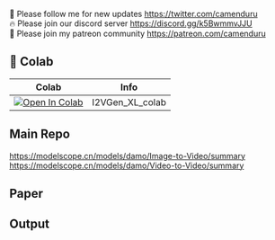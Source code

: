 🐣 Please follow me for new updates https://twitter.com/camenduru <br />
🔥 Please join our discord server https://discord.gg/k5BwmmvJJU <br />
🥳 Please join my patreon community https://patreon.com/camenduru <br />

## 🦒 Colab

| Colab | Info
| --- | --- |
[![Open In Colab](https://colab.research.google.com/assets/colab-badge.svg)](https://colab.research.google.com/github/camenduru/I2VGen-XL-colab/blob/main/I2VGen_XL_colab.ipynb) | I2VGen_XL_colab

## Main Repo
https://modelscope.cn/models/damo/Image-to-Video/summary
https://modelscope.cn/models/damo/Video-to-Video/summary

## Paper


## Output


